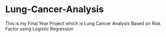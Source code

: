 # Lung-Cancer-Analysis
This is my Final Year Project which is Lung Cancer Analysis Based on Risk Factor using Logistic Regression
